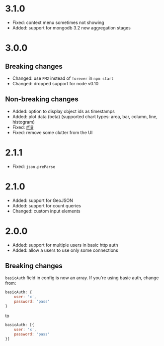 # 3.1.0
* Fixed: context menu sometimes not showing
* Added: support for mongodb 3.2 new aggregation stages

# 3.0.0

## Breaking changes
* Changed: use `PM2` instead of `forever` in `npm start`
* Changed: dropped support for node v0.10

## Non-breaking changes
* Added: option to display object ids as timestamps
* Added: plot data (beta) (supported chart types: area, bar, column, line, histogram)
* Fixed: [#19](https://github.com/clubedaentrega/node-mongo-admin/issues/19)
* Fixed: remove some clutter from the UI

# 2.1.1
* Fixed: `json.preParse`

# 2.1.0
* Added: support for GeoJSON
* Added: support for count queries
* Changed: custom input elements

# 2.0.0
* Added: support for multiple users in basic http auth
* Added: allow a users to use only some connections

## Breaking changes
`basicAuth` field in config is now an array. If you're using basic auth, change from:

```js
basicAuth: {
	user: 'x',
	password: 'pass'
}
```

to

```js
basicAuth: [{
	user: 'x',
	password: 'pass'
}]
```